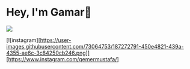 # Hey, I'm Gamar👋
<img src="{https://img.shields.io/badge/LinkedIn-0077B5?style=for-the-badge&logo=linkedin&logoColor=white}" />



[![instagram][https://user-images.githubusercontent.com/73064753/187272791-450e4821-439a-4355-ae6c-3c84250cb246.png]][https://www.instagram.com/qemermustafa/]


